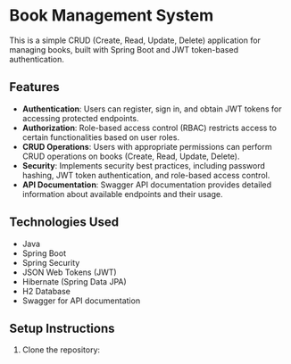 # Book Management System

This is a simple CRUD (Create, Read, Update, Delete) application for managing books, built with Spring Boot and JWT token-based authentication.

## Features

- **Authentication**: Users can register, sign in, and obtain JWT tokens for accessing protected endpoints.
- **Authorization**: Role-based access control (RBAC) restricts access to certain functionalities based on user roles.
- **CRUD Operations**: Users with appropriate permissions can perform CRUD operations on books (Create, Read, Update, Delete).
- **Security**: Implements security best practices, including password hashing, JWT token authentication, and role-based access control.
- **API Documentation**: Swagger API documentation provides detailed information about available endpoints and their usage.

## Technologies Used

- Java
- Spring Boot
- Spring Security
- JSON Web Tokens (JWT)
- Hibernate (Spring Data JPA)
- H2 Database
- Swagger for API documentation

## Setup Instructions

1. Clone the repository:

